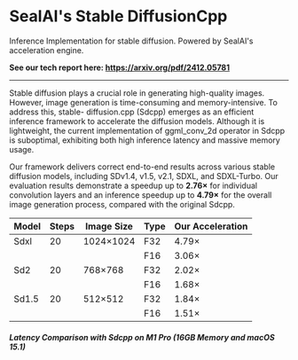 # SealAI's Stable DiffusionCpp

Inference Implementation for stable diffusion. Powered by SealAI's acceleration engine.

**See our tech report here: https://arxiv.org/pdf/2412.05781**

----
Stable diffusion plays a crucial role in generating high-quality images. However,
image generation is time-consuming and memory-intensive. To address this, stable-
diffusion.cpp (Sdcpp) emerges as an efficient inference framework to accelerate
the diffusion models. Although it is lightweight, the current implementation of
ggml_conv_2d operator in Sdcpp is suboptimal, exhibiting both high inference
latency and massive memory usage. 

Our framework delivers correct end-to-end results across various stable diffusion
models, including SDv1.4, v1.5, v2.1, SDXL, and SDXL-Turbo. Our evaluation
results demonstrate a speedup up to **2.76×** for individual convolution layers and an
inference speedup up to **4.79×** for the overall image generation process, compared
with the original Sdcpp.


| Model    | Steps | Image Size | Type | Our Acceleration |
|----------|-------|------------|------|-------------|
| Sdxl     | 20    | 1024×1024  | F32  | 4.79×       |
|          |       |            | F16  | 3.06×       |
| Sd2      | 20    | 768×768    | F32  | 2.02×       |
|          |       |            | F16  | 1.68×       |
| Sd1.5    | 20    | 512×512    | F32  | 1.84×       |
|          |       |            | F16  | 1.51×       |
##### Latency Comparison with Sdcpp  on M1 Pro (16GB Memory and macOS 15.1)
